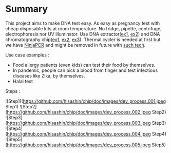# Summary

This project aims to make DNA test easy. As easy as pregnancy test with cheap disposable kits at room temperature.
No fridge, pipette, centrifuge, electrophoresis nor UV illuminator. Use DNA extractor([ex1](https://www.kaneka-labtest.com/en/pre/dna_version2.html), [ex2](https://www.funakoshi.co.jp/contents/64147)) and DNA chromatography chip([ex1](https://www.kaneka-labtest.com/en/chromato/index.html), [ex2](https://www.kurabo.co.jp/bio/English/product/products.php?M=D&PID=99), [ex3](https://techcrunch.com/2016/05/06/zika-test/)). Thermal cycler is needed at first but we have [NinjaPCR](https://github.com/hisashin/NinjaPCR) and might be removed in future with [such tech](https://www.twistdx.co.uk/en/products/product/twistamp-basic).

Use case examples :
- Food allergy patients (even kids) can test their food by themselves.
- In pandemic, people can pick a blood from finger and test infectious diseases like Zika, by themselves.
- Halal test

Steps : 

![Step1](https://github.com/hisashin/chip/doc/images/dev_process.001.jpeg Step1)
![Step2](https://github.com/hisashin/chip/doc/images/dev_process.002.jpeg Step2)
![Step3](https://github.com/hisashin/chip/doc/images/dev_process.003.jpeg Step3)
![Step4](https://github.com/hisashin/chip/doc/images/dev_process.004.jpeg Step4)
![Step5](https://github.com/hisashin/chip/doc/images/dev_process.005.jpeg Step5)




 
